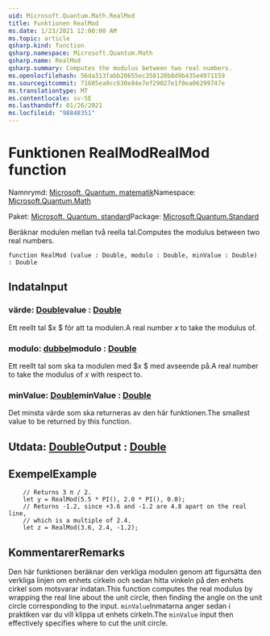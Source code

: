 ```yaml
---
uid: Microsoft.Quantum.Math.RealMod
title: Funktionen RealMod
ms.date: 1/23/2021 12:00:00 AM
ms.topic: article
qsharp.kind: function
qsharp.namespace: Microsoft.Quantum.Math
qsharp.name: RealMod
qsharp.summary: Computes the modulus between two real numbers.
ms.openlocfilehash: 56da313fabb20655ec358120b8d9b435e4971159
ms.sourcegitcommit: 71605ea9cc630e84e7ef29027e1f0ea06299747e
ms.translationtype: MT
ms.contentlocale: sv-SE
ms.lasthandoff: 01/26/2021
ms.locfileid: "98848351"
---
```

# <a name="realmod-function"></a><span data-ttu-id="73c10-102">Funktionen RealMod</span><span class="sxs-lookup"><span data-stu-id="73c10-102">RealMod function</span></span>

<span data-ttu-id="73c10-103">Namnrymd: [Microsoft. Quantum. matematik](xref:Microsoft.Quantum.Math)</span><span class="sxs-lookup"><span data-stu-id="73c10-103">Namespace: [Microsoft.Quantum.Math](xref:Microsoft.Quantum.Math)</span></span>

<span data-ttu-id="73c10-104">Paket: [Microsoft. Quantum. standard](https://nuget.org/packages/Microsoft.Quantum.Standard)</span><span class="sxs-lookup"><span data-stu-id="73c10-104">Package: [Microsoft.Quantum.Standard](https://nuget.org/packages/Microsoft.Quantum.Standard)</span></span>


<span data-ttu-id="73c10-105">Beräknar modulen mellan två reella tal.</span><span class="sxs-lookup"><span data-stu-id="73c10-105">Computes the modulus between two real numbers.</span></span>

```qsharp
function RealMod (value : Double, modulo : Double, minValue : Double) : Double
```


## <a name="input"></a><span data-ttu-id="73c10-106">Indata</span><span class="sxs-lookup"><span data-stu-id="73c10-106">Input</span></span>

### <a name="value--double"></a><span data-ttu-id="73c10-107">värde: [Double](xref:microsoft.quantum.lang-ref.double)</span><span class="sxs-lookup"><span data-stu-id="73c10-107">value : [Double](xref:microsoft.quantum.lang-ref.double)</span></span>

<span data-ttu-id="73c10-108">Ett reellt tal $x $ för att ta modulen.</span><span class="sxs-lookup"><span data-stu-id="73c10-108">A real number $x$ to take the modulus of.</span></span>


### <a name="modulo--double"></a><span data-ttu-id="73c10-109">modulo: [dubbel](xref:microsoft.quantum.lang-ref.double)</span><span class="sxs-lookup"><span data-stu-id="73c10-109">modulo : [Double](xref:microsoft.quantum.lang-ref.double)</span></span>

<span data-ttu-id="73c10-110">Ett reellt tal som ska ta modulen med $x $ med avseende på.</span><span class="sxs-lookup"><span data-stu-id="73c10-110">A real number to take the modulus of $x$ with respect to.</span></span>


### <a name="minvalue--double"></a><span data-ttu-id="73c10-111">minValue: [Double](xref:microsoft.quantum.lang-ref.double)</span><span class="sxs-lookup"><span data-stu-id="73c10-111">minValue : [Double](xref:microsoft.quantum.lang-ref.double)</span></span>

<span data-ttu-id="73c10-112">Det minsta värde som ska returneras av den här funktionen.</span><span class="sxs-lookup"><span data-stu-id="73c10-112">The smallest value to be returned by this function.</span></span>



## <a name="output--double"></a><span data-ttu-id="73c10-113">Utdata: [Double](xref:microsoft.quantum.lang-ref.double)</span><span class="sxs-lookup"><span data-stu-id="73c10-113">Output : [Double](xref:microsoft.quantum.lang-ref.double)</span></span>



## <a name="example"></a><span data-ttu-id="73c10-114">Exempel</span><span class="sxs-lookup"><span data-stu-id="73c10-114">Example</span></span>

```qsharp
    // Returns 3 π / 2.
    let y = RealMod(5.5 * PI(), 2.0 * PI(), 0.0);
    // Returns -1.2, since +3.6 and -1.2 are 4.8 apart on the real line,
    // which is a multiple of 2.4.
    let z = RealMod(3.6, 2.4, -1.2);
```

## <a name="remarks"></a><span data-ttu-id="73c10-115">Kommentarer</span><span class="sxs-lookup"><span data-stu-id="73c10-115">Remarks</span></span>

<span data-ttu-id="73c10-116">Den här funktionen beräknar den verkliga modulen genom att figursätta den verkliga linjen om enhets cirkeln och sedan hitta vinkeln på den enhets cirkel som motsvarar indatan.</span><span class="sxs-lookup"><span data-stu-id="73c10-116">This function computes the real modulus by wrapping the real line about the unit circle, then finding the angle on the unit circle corresponding to the input.</span></span>
<span data-ttu-id="73c10-117">`minValue`Inmatarna anger sedan i praktiken var du vill klippa ut enhets cirkeln.</span><span class="sxs-lookup"><span data-stu-id="73c10-117">The `minValue` input then effectively specifies where to cut the unit circle.</span></span>